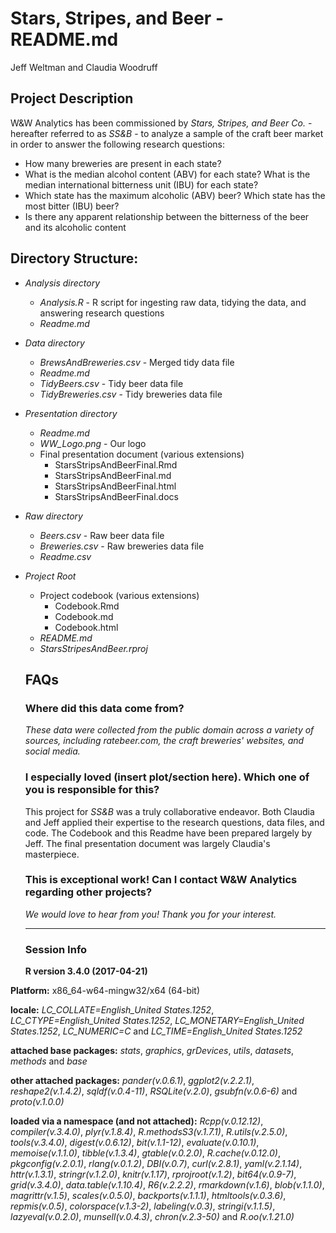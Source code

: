 # Stars, Stripes, and Beer - README.md
Jeff Weltman and Claudia Woodruff

## Project Description
W&W Analytics has been commissioned by *Stars, Stripes, and Beer Co.* - hereafter referred to as *SS&B* - to analyze a sample of the craft beer market in order to answer the following research questions:

* How many breweries are present in each state?
* What is the median alcohol content (ABV) for each state? What is the median international bitterness unit (IBU) for each state?
* Which state has the maximum alcoholic (ABV) beer? Which state has the most bitter (IBU) beer?
* Is there any apparent relationship between the bitterness of the beer and its alcoholic content

## Directory Structure:

* *Analysis directory*
  + *Analysis.R* - R script for ingesting raw data, tidying the data, and answering research questions
  + *Readme.md*
* *Data directory*
  + *BrewsAndBreweries.csv* - Merged tidy data file
  + *Readme.md*
  + *TidyBeers.csv* - Tidy beer data file
  + *TidyBreweries.csv* - Tidy breweries data file
* *Presentation directory*
  + *Readme.md*
  + *WW_Logo.png* - Our logo
  + Final presentation document (various extensions)
    * StarsStripsAndBeerFinal.Rmd
    * StarsStripsAndBeerFinal.md
    * StarsStripsAndBeerFinal.html
    * StarsStripsAndBeerFinal.docs
* *Raw directory*
  + *Beers.csv* - Raw beer data file
  + *Breweries.csv* - Raw breweries data file
  + *Readme.csv*
* *Project Root*
  + Project codebook (various extensions)
    * Codebook.Rmd
    * Codebook.md
    * Codebook.html
  + *README.md*
  + *StarsStripesAndBeer.rproj*
  
  ## FAQs
  ### Where did this data come from?
  *These data were collected from the public domain across a variety of sources, including *ratebeer.com*, the craft breweries' websites, and social media.*
  
  ### I especially loved (insert plot/section here). Which one of you is responsible for this?
  This project for *SS&B* was a truly collaborative endeavor. Both Claudia and Jeff applied their expertise to the research questions, data files, and code. The Codebook and this Readme have been prepared largely by Jeff. The final presentation document was largely Claudia's masterpiece.
  
  ### This is exceptional work! Can I contact W&W Analytics regarding other projects?
  *We would love to hear from you! Thank you for your interest.*
  
  ***
  
  ### Session Info
  **R version 3.4.0 (2017-04-21)**

**Platform:** x86_64-w64-mingw32/x64 (64-bit) 

**locale:**
_LC_COLLATE=English_United States.1252_, _LC_CTYPE=English_United States.1252_, _LC_MONETARY=English_United States.1252_, _LC_NUMERIC=C_ and _LC_TIME=English_United States.1252_

**attached base packages:** 
_stats_, _graphics_, _grDevices_, _utils_, _datasets_, _methods_ and _base_

**other attached packages:** 
_pander(v.0.6.1)_, _ggplot2(v.2.2.1)_, _reshape2(v.1.4.2)_, _sqldf(v.0.4-11)_, _RSQLite(v.2.0)_, _gsubfn(v.0.6-6)_ and _proto(v.1.0.0)_

**loaded via a namespace (and not attached):** 
_Rcpp(v.0.12.12)_, _compiler(v.3.4.0)_, _plyr(v.1.8.4)_, _R.methodsS3(v.1.7.1)_, _R.utils(v.2.5.0)_, _tools(v.3.4.0)_, _digest(v.0.6.12)_, _bit(v.1.1-12)_, _evaluate(v.0.10.1)_, _memoise(v.1.1.0)_, _tibble(v.1.3.4)_, _gtable(v.0.2.0)_, _R.cache(v.0.12.0)_, _pkgconfig(v.2.0.1)_, _rlang(v.0.1.2)_, _DBI(v.0.7)_, _curl(v.2.8.1)_, _yaml(v.2.1.14)_, _httr(v.1.3.1)_, _stringr(v.1.2.0)_, _knitr(v.1.17)_, _rprojroot(v.1.2)_, _bit64(v.0.9-7)_, _grid(v.3.4.0)_, _data.table(v.1.10.4)_, _R6(v.2.2.2)_, _rmarkdown(v.1.6)_, _blob(v.1.1.0)_, _magrittr(v.1.5)_, _scales(v.0.5.0)_, _backports(v.1.1.1)_, _htmltools(v.0.3.6)_, _repmis(v.0.5)_, _colorspace(v.1.3-2)_, _labeling(v.0.3)_, _stringi(v.1.1.5)_, _lazyeval(v.0.2.0)_, _munsell(v.0.4.3)_, _chron(v.2.3-50)_ and _R.oo(v.1.21.0)_
  
